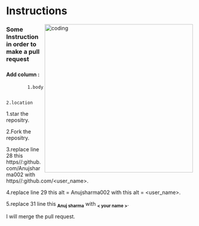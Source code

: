 # Instructions
<img align="right" alt="coding" width="400" src="https://user-images.githubusercontent.com/55389276/140866485-8fb1c876-9a8f-4d6a-98dc-08c4981eaf70.gif">
<div>
<h3>Some Instruction in order to make a pull request<h3/>
</div>
<h4>Add column :</h4> 
             
            1.body
            
             2.location 

1.star the repositry.

2.Fork the repositry.

3.replace line 28  this https//:github.com/Anujsharma002 with https//:github.com/<user_name>.

4.replace line 29 this alt = Anujsharma002 with this alt = <user_name>.

5.replace 31 line this <sub><b>Anuj sharma</b></sub> with <sub><b>< your name ></b></sub>.

I will merge the pull request.
